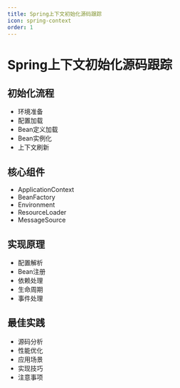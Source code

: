 ```yaml
---
title: Spring上下文初始化源码跟踪
icon: spring-context
order: 1
---
```


# Spring上下文初始化源码跟踪

## 初始化流程
- 环境准备
- 配置加载
- Bean定义加载
- Bean实例化
- 上下文刷新

## 核心组件
- ApplicationContext
- BeanFactory
- Environment
- ResourceLoader
- MessageSource

## 实现原理
- 配置解析
- Bean注册
- 依赖处理
- 生命周期
- 事件处理

## 最佳实践
- 源码分析
- 性能优化
- 应用场景
- 实现技巧
- 注意事项
